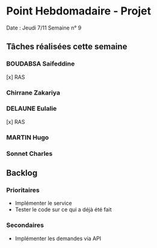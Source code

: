 # Point Hebdomadaire - Projet

Date : Jeudi 7/11
Semaine n° 9

## Tâches réalisées cette semaine


### BOUDABSA Saifeddine
[x] RAS
### Chirrane Zakariya
### DELAUNE Eulalie
[x] RAS
### MARTIN Hugo

### Sonnet Charles

## Backlog

### Prioritaires


- Implémenter le service
- Tester le code sur ce qui a déjà été fait


### Secondaires

- Implémenter les demandes via API

